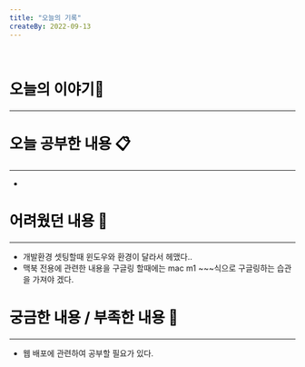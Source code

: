 ```yaml
---
title: "오늘의 기록"
createBy: 2022-09-13
---
```



<br>

<h2 style="font-size:26px; color:black ">오늘의 이야기🧧</h2>

--- 



####  
<h2 style="font-size:26px; color:black ">오늘 공부한 내용 📋</h2>

---
- 


<h2 style="font-size:26px; color:black ">어려웠던 내용 🤢</h2>

---
- 개발환경 셋팅할때 윈도우와 환경이 달라서 헤맸다..
- 맥북 전용에 관련한 내용을 구글링 할때에는 mac m1 ~~~식으로 구글링하는 습관을 가져야 겠다.

<h2 style="font-size:26px; color:black ">궁금한 내용 / 부족한 내용 🧐</h2>

---
- 웹 배포에 관련하여 공부할 필요가 있다.


